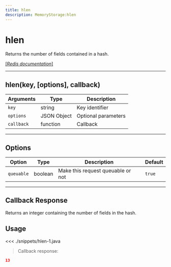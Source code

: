 ```yaml
---
title: hlen
description: MemoryStorage:hlen
---
```


# hlen

Returns the number of fields contained in a hash.

[[_Redis documentation_]](https://redis.io/commands/hlen)

---

## hlen(key, [options], callback)

| Arguments  | Type        | Description         |
| ---------- | ----------- | ------------------- |
| `key`      | string      | Key identifier      |
| `options`  | JSON Object | Optional parameters |
| `callback` | function    | Callback            |

---

## Options

| Option     | Type    | Description                       | Default |
| ---------- | ------- | --------------------------------- | ------- |
| `queuable` | boolean | Make this request queuable or not | `true`  |

---

## Callback Response

Returns an integer containing the number of fields in the hash.

## Usage

<<< ./snippets/hlen-1.java

> Callback response:

```json
13
```
